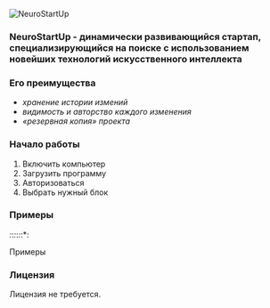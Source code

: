 
![NeuroStartUp](https://camo.githubusercontent.com/c6727c717cad1e4820481abb87524f90782445c5/68747470733a2f2f692e696d6775722e636f6d2f495a4f525769492e706e67)
### NeuroStartUp - динамически развивающийся стартап, специализирующийся на поиске с использованием новейших технологий искусственного интеллекта ###

### Его преимущества ###
* *хранение истории измений*
* *видимость и авторство каждого изменения*
* *«резервная копия» проекта*

### Начало работы ###
1. Включить компьютер
1. Загрузить программу
1. Авторизоваться
1. Выбрать нужный блок

### Примеры ###
*:*:*:*:*:*:*:

Примеры
### Лицензия ###
Лицензия не требуется.

